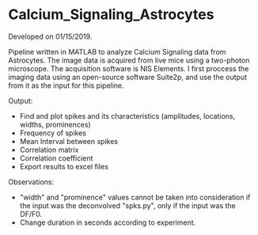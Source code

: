 # Calcium_Signaling_Astrocytes
Developed on 01/15/2019.

Pipeline written in MATLAB to analyze Calcium Signaling data from Astrocytes. The image data is acquired from live mice using a two-photon microscope. The acquisition software is NIS Elements. I first proccess the imaging data using an open-source software Suite2p, and use the output from it as the input for this pipeline.  

Output:
- Find and plot spikes and its characteristics (amplitudes, locations, widths, prominences)
- Frequency of spikes
- Mean Interval between spikes
- Correlation matrix
- Correlation coefficient
- Export results to excel files

Observations:
- "width" and "prominence" values cannot be taken into consideration if the input was the deconvolved "spks.py", only if the input was the DF/F0.
- Change duration in seconds according to experiment.
